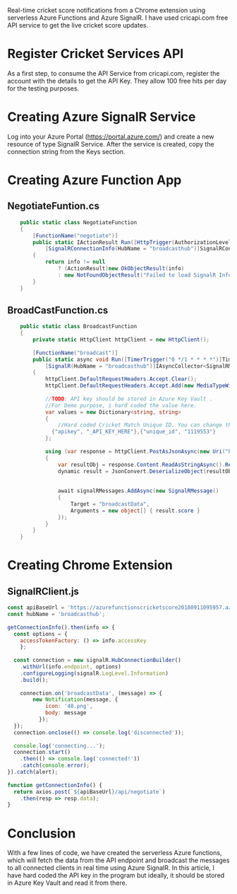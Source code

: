 Real-time cricket score notifications from a Chrome extension using serverless Azure Functions and Azure SignalR. 
I have used cricapi.com free API service to get the live cricket score updates. 

# Register Cricket Services API

As a first step, to consume the API Service from cricapi.com, register the account with the details to get the API Key. They allow 100 free hits per day for the testing purposes. 
 
# Creating Azure SignalR Service

Log into your Azure Portal (https://portal.azure.com/) and create a new resource of type SignalR Service. After the service is created, copy the connection string from the Keys section. 

# Creating Azure Function App

## NegotiateFuntion.cs 
```csharp
    public static class NegotiateFunction  
    {  
        [FunctionName("negotiate")]  
        public static IActionResult Run([HttpTrigger(AuthorizationLevel.Anonymous, "get", "post", Route = null)]HttpRequest req,  
            [SignalRConnectionInfo(HubName = "broadcasthub")]SignalRConnectionInfo info, ILogger log)  
        {  
            return info != null  
                ? (ActionResult)new OkObjectResult(info)  
                : new NotFoundObjectResult("Failed to load SignalR Info.");  
        }  
    }  
```
## BroadCastFunction.cs 
```csharp
    public static class BroadcastFunction  
    {  
        private static HttpClient httpClient = new HttpClient();  
  
        [FunctionName("broadcast")]  
        public static async void Run([TimerTrigger("0 */1 * * * *")]TimerInfo myTimer,  
            [SignalR(HubName = "broadcasthub")]IAsyncCollector<SignalRMessage> signalRMessages, ILogger log)  
        {  
            httpClient.DefaultRequestHeaders.Accept.Clear();  
            httpClient.DefaultRequestHeaders.Accept.Add(new MediaTypeWithQualityHeaderValue("application/json"));  
  
            //TODO: API key should be stored in Azure Key Vault .  
            //For Demo purpose, i hard coded the value here.  
            var values = new Dictionary<string, string>  
            {  
                //Hard coded Cricket Match Unique ID. You can change the Match id based on ongoing matchers  
              {"apikey", "_API_KEY_HERE"},{"unique_id", "1119553"}  
            };  
  
            using (var response = httpClient.PostAsJsonAsync(new Uri("http://cricapi.com/api/cricketScore/"), values).Result)  
            {  
                var resultObj = response.Content.ReadAsStringAsync().Result;  
                dynamic result = JsonConvert.DeserializeObject(resultObj);  
  
  
                await signalRMessages.AddAsync(new SignalRMessage()  
                {  
                    Target = "broadcastData",  
                    Arguments = new object[] { result.score }  
                });  
            }  
        }  
    }  
```

# Creating Chrome Extension

## SignalRClient.js

```javascript
const apiBaseUrl = 'https://azurefunctionscricketscore20180911095957.azurewebsites.net';  
const hubName = 'broadcasthub';  
  
getConnectionInfo().then(info => {  
  const options = {  
    accessTokenFactory: () => info.accessKey  
    };  
    
  const connection = new signalR.HubConnectionBuilder()  
    .withUrl(info.endpoint, options)  
    .configureLogging(signalR.LogLevel.Information)  
    .build();  
  
    connection.on('broadcastData', (message) => {  
        new Notification(message, {  
            icon: '48.png',  
            body: message  
          });     
  });  
  connection.onclose(() => console.log('disconnected'));  
  
  console.log('connecting...');  
  connection.start()  
    .then(() => console.log('connected!'))  
    .catch(console.error);  
}).catch(alert);  
  
function getConnectionInfo() {  
  return axios.post(`${apiBaseUrl}/api/negotiate`)  
    .then(resp => resp.data);  
}  
```

# Conclusion
With a few lines of code, we have created the serverless Azure functions, which will fetch the data from the API endpoint and broadcast the messages to all connected clients in real time using Azure SignalR. In this article, I have hard coded the API key in the program but ideally, it should be stored in Azure Key Vault and read it from there.
 
